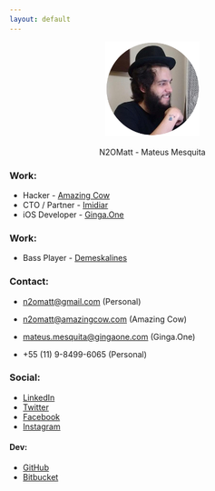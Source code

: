 ```yaml
---
layout: default
---
```


<center>
  <img src="/assets/img_n2omatt.png">
  <br><br>
  N2OMatt - Mateus Mesquita
</center>

<!-- ####################################################################### -->

### Work:

* Hacker - [Amazing Cow](http://www.github.com/amazingcow)
* CTO / Partner - [Imidiar](http://www.imidiar.com.br)
* iOS Developer - [Ginga.One](http://www.gingaone.com)

<!-- ####################################################################### -->

### Work:

* Bass Player - [Demeskalines](https://www.facebook.com/Demeskalines) 


<!-- ####################################################################### -->

### Contact:

* [n2omatt@gmail.com](mailto:n2omatt@gmail.com) (Personal)
* [n2omatt@amazingcow.com](mailto:n2omatt@amazingcow.com) (Amazing Cow)
* [mateus.mesquita@gingaone.com](mailto:mateus.mesquita@gingaone.com) (Ginga.One)

* +55 (11) 9-8499-6065 (Personal)

<!-- ####################################################################### -->

### Social:

* [LinkedIn](https://br.linkedin.com/in/n2omatt)
* [Twitter](https://twitter.com/n2omatt)
* [Facebook](https://www.facebook.com/profile.php?id=100008203860476)
* [Instagram](https://www.instagram.com/n2omatt)

<!-- ####################################################################### -->

#### Dev:

* [GitHub](https://www.github.com/n2omatt)
* [Bitbucket](https://bitbucket.org/n2omatt)
